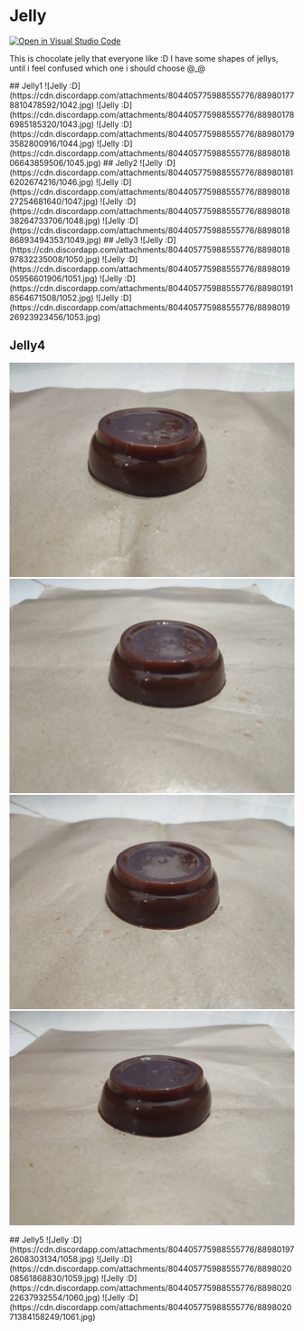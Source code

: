 # Jelly

[![Open in Visual Studio Code](https://classroom.github.com/assets/open-in-vscode-f059dc9a6f8d3a56e377f745f24479a46679e63a5d9fe6f495e02850cd0d8118.svg)](https://classroom.github.com/online_ide?assignment_repo_id=5692731&assignment_repo_type=AssignmentRepo)

This is chocolate jelly that everyone like :D
I have some shapes of jellys, until i feel confused which one i should choose @_@

<!-->

## Jelly1

![Jelly :D](https://cdn.discordapp.com/attachments/804405775988555776/889801778810478592/1042.jpg)
![Jelly :D](https://cdn.discordapp.com/attachments/804405775988555776/889801786985185320/1043.jpg)
![Jelly :D](https://cdn.discordapp.com/attachments/804405775988555776/889801793582800916/1044.jpg)
![Jelly :D](https://cdn.discordapp.com/attachments/804405775988555776/889801806643859506/1045.jpg)

## Jelly2

![Jelly :D](https://cdn.discordapp.com/attachments/804405775988555776/889801816202674216/1046.jpg)
![Jelly :D](https://cdn.discordapp.com/attachments/804405775988555776/889801827254681640/1047.jpg)
![Jelly :D](https://cdn.discordapp.com/attachments/804405775988555776/889801838264733706/1048.jpg)
![Jelly :D](https://cdn.discordapp.com/attachments/804405775988555776/889801886893494353/1049.jpg)

## Jelly3

![Jelly :D](https://cdn.discordapp.com/attachments/804405775988555776/889801897832235008/1050.jpg)
![Jelly :D](https://cdn.discordapp.com/attachments/804405775988555776/889801905956601906/1051.jpg)
![Jelly :D](https://cdn.discordapp.com/attachments/804405775988555776/889801918564671508/1052.jpg)
![Jelly :D](https://cdn.discordapp.com/attachments/804405775988555776/889801926923923456/1053.jpg)

<!-->

## Jelly4

![Jelly :D](https://github.com/cg2021e/assignment-1-soraasmarakandi/blob/main/jelly-pictures/1050.jpg)
![Jelly :D](https://github.com/cg2021e/assignment-1-soraasmarakandi/blob/main/jelly-pictures/1051.jpg)
![Jelly :D](https://github.com/cg2021e/assignment-1-soraasmarakandi/blob/main/jelly-pictures/1052.jpg)
![Jelly :D](https://github.com/cg2021e/assignment-1-soraasmarakandi/blob/main/jelly-pictures/1053.jpg)

<!-->

## Jelly5

![Jelly :D](https://cdn.discordapp.com/attachments/804405775988555776/889801972608303134/1058.jpg)
![Jelly :D](https://cdn.discordapp.com/attachments/804405775988555776/889802008561868830/1059.jpg)
![Jelly :D](https://cdn.discordapp.com/attachments/804405775988555776/889802022637932554/1060.jpg)
![Jelly :D](https://cdn.discordapp.com/attachments/804405775988555776/889802071384158249/1061.jpg)

<!-->
